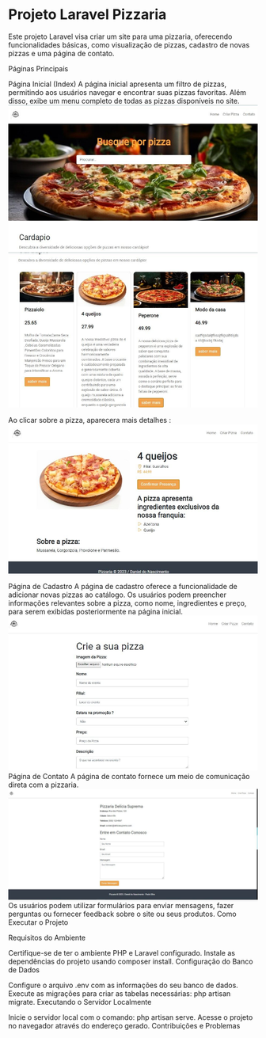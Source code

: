 # Projeto Laravel Pizzaria

Este projeto Laravel visa criar um site para uma pizzaria, oferecendo funcionalidades básicas, como visualização de pizzas, cadastro de novas pizzas e uma página de contato.

Páginas Principais

Página Inicial (Index)
A página inicial apresenta um filtro de pizzas, permitindo aos usuários navegar e encontrar suas pizzas favoritas.
Além disso, exibe um menu completo de todas as pizzas disponíveis no site.
![Imagem do jogo](imagem_git/index_pizzaria.jpg)
![Imagem do jogo](imagem_git/Pizza_exemplo.jpg)

Ao clicar sobre a pizza, aparecera mais detalhes :
![Imagem do jogo](imagem_git/Sobre_Pizzaria.jpg)

Página de Cadastro
A página de cadastro oferece a funcionalidade de adicionar novas pizzas ao catálogo.
Os usuários podem preencher informações relevantes sobre a pizza, como nome, ingredientes e preço, para serem exibidas posteriormente na página inicial.
![Imagem do jogo](imagem_git/cadastro_pizzaria.jpg)
Página de Contato
A página de contato fornece um meio de comunicação direta com a pizzaria.
![Imagem do jogo](imagem_git/contato_pizzaria.jpg)
Os usuários podem utilizar formulários para enviar mensagens, fazer perguntas ou fornecer feedback sobre o site ou seus produtos.
Como Executar o Projeto

Requisitos do Ambiente

Certifique-se de ter o ambiente PHP e Laravel configurado.
Instale as dependências do projeto usando composer install.
Configuração do Banco de Dados

Configure o arquivo .env com as informações do seu banco de dados.
Execute as migrações para criar as tabelas necessárias: php artisan migrate.
Executando o Servidor Localmente

Inicie o servidor local com o comando: php artisan serve.
Acesse o projeto no navegador através do endereço gerado.
Contribuições e Problemas


